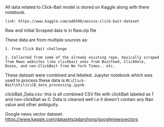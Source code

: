 All data related to Click-Bait model is stored on Kaggle along with there notebook. 

    link: https://www.kaggle.com/ad6398/aossie-click-bait-dataset

Raw and initial Scraped data is in Raw.zip file

These data are from multiple sources as:

    1. From Click Bait challenge

    2. Collected from some of the already existing repo, basically scraped from News websites like clickbait ones from Buzzfeed, ClickHole, Doses, and non-ClickBait from Ne York Times.. etc.


These dataset were combined and lebeled. Jupyter notebook which was used to process these data is `ML\Click-Bait\Utilis\CB_data_processing.ipynb`

clickBait_Data.csv: this is all combined CSV file with clickBait labeled as 1 and non-clickBait as 0. 
Data is cleaned well i.e it doesn't contain any Nan value and other ambiguity. 

Google news vector dataset:
https://www.kaggle.com/datasets/adarshsng/googlenewsvectors


